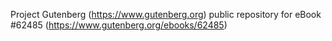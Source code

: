 Project Gutenberg (https://www.gutenberg.org) public repository for eBook #62485 (https://www.gutenberg.org/ebooks/62485)
